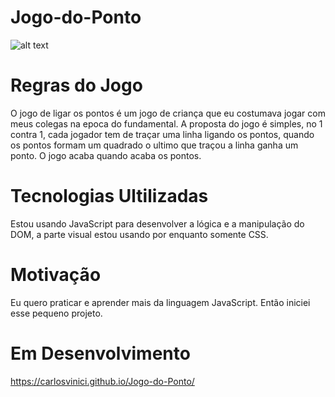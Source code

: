 # Jogo-do-Ponto
![alt text](https://brstatic.guiainfantil.com/uploads/lazerjuegos/puntosG.jpg)
# Regras do Jogo
O jogo de ligar os pontos é um jogo de criança que eu costumava jogar com meus colegas na epoca do fundamental.
A proposta do jogo é simples, no 1 contra 1, cada jogador tem de traçar uma linha ligando os pontos, quando os pontos formam um quadrado o ultimo que traçou a linha ganha um ponto.
O jogo acaba quando acaba os pontos.

# Tecnologias Ultilizadas 
Estou usando JavaScript para desenvolver a lógica e a manipulação do DOM, a parte visual estou usando por enquanto somente CSS.

# Motivação
Eu quero praticar e aprender mais da linguagem JavaScript.
Então iniciei esse pequeno projeto.

# Em Desenvolvimento
https://carlosvinici.github.io/Jogo-do-Ponto/

